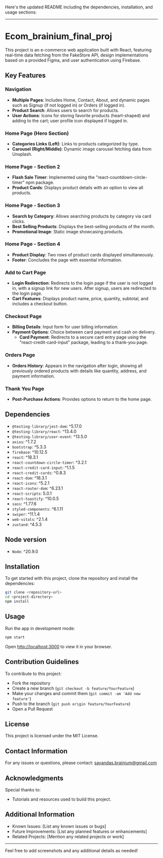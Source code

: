 Here's the updated README including the dependencies, installation, and usage sections:

---

# Ecom_brainium_final_proj

This project is an e-commerce web application built with React, featuring real-time data fetching from the FakeStore API, design implementations based on a provided Figma, and user authentication using Firebase.

## Key Features

### Navigation
- **Multiple Pages**: Includes Home, Contact, About, and dynamic pages such as Signup (if not logged in) or Orders (if logged in).
- **Product Search**: Allows users to search for products.
- **User Actions**: Icons for storing favorite products (heart-shaped) and adding to the cart; user profile icon displayed if logged in.

### Home Page (Hero Section)
- **Categories Links (Left)**: Links to products categorized by type.
- **Carousel (Right/Middle)**: Dynamic image carousel fetching data from Unsplash.

### Home Page - Section 2
- **Flash Sale Timer**: Implemented using the "react-countdown-circle-timer" npm package.
- **Product Cards**: Displays product details with an option to view all products.

### Home Page - Section 3
- **Search by Category**: Allows searching products by category via card clicks.
- **Best Selling Products**: Displays the best-selling products of the month.
- **Promotional Image**: Static image showcasing products.

### Home Page - Section 4
- **Product Display**: Two rows of product cards displayed simultaneously.
- **Footer**: Concludes the page with essential information.

### Add to Cart Page
- **Login Redirection**: Redirects to the login page if the user is not logged in, with a signup link for new users. After signup, users are redirected to the login page.
- **Cart Features**: Displays product name, price, quantity, subtotal, and includes a checkout button.

### Checkout Page
- **Billing Details**: Input form for user billing information.
- **Payment Options**: Choice between card payment and cash on delivery.
  - **Card Payment**: Redirects to a secure card entry page using the "react-credit-card-input" package, leading to a thank-you page.

### Orders Page
- **Orders History**: Appears in the navigation after login, showing all previously ordered products with details like quantity, address, and payment information.

### Thank You Page
- **Post-Purchase Actions**: Provides options to return to the home page.

## Dependencies

- `@testing-library/jest-dom`: ^5.17.0
- `@testing-library/react`: ^13.4.0
- `@testing-library/user-event`: ^13.5.0
- `axios`: ^1.7.2
- `bootstrap`: ^5.3.3
- `firebase`: ^10.12.5
- `react`: ^18.3.1
- `react-countdown-circle-timer`: ^3.2.1
- `react-credit-card-input`: ^1.1.5
- `react-credit-cards`: ^0.8.3
- `react-dom`: ^18.3.1
- `react-icons`: ^5.2.1
- `react-router-dom`: ^6.23.1
- `react-scripts`: 5.0.1
- `react-toastify`: ^10.0.5
- `sass`: ^1.77.6
- `styled-components`: ^6.1.11
- `swiper`: ^11.1.4
- `web-vitals`: ^2.1.4
- `zustand`: ^4.5.3

## Node version
- `Node`: ^20.9.0    

## Installation

To get started with this project, clone the repository and install the dependencies:

```bash
git clone <repository-url>
cd <project-directory>
npm install
```

## Usage

Run the app in development mode:

```bash
npm start
```

Open [http://localhost:3000](http://localhost:3000) to view it in your browser.

## Contribution Guidelines

To contribute to this project:
- Fork the repository
- Create a new branch (`git checkout -b feature/YourFeature`)
- Make your changes and commit them (`git commit -am 'Add new feature'`)
- Push to the branch (`git push origin feature/YourFeature`)
- Open a Pull Request

## License

This project is licensed under the MIT License.

## Contact Information

For any issues or questions, please contact: [sayandas.brainium@gmail.com](mailto:sayandas.brainium@gmail.com)

## Acknowledgments

Special thanks to:
- Tutorials and resources used to build this project.

## Additional Information

- Known Issues: [List any known issues or bugs]
- Future Improvements: [List any planned features or enhancements]
- Related Projects: [Mention any related projects or work]

---

Feel free to add screenshots and any additional details as needed!